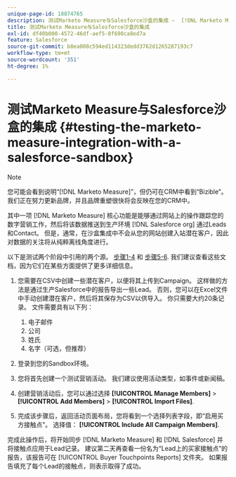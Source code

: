 ```yaml
---
unique-page-id: 18874765
description: 测试Marketo Measure与Salesforce沙盒的集成 —  [!DNL Marketo Measure]  — 产品文档
title: 测试Marketo Measure与Salesforce沙盒的集成
exl-id: df40b000-4572-46df-aef5-8f690ca8ed7a
feature: Salesforce
source-git-commit: b8ea008c594ed114323dedd3762d1265287193c7
workflow-type: tm+mt
source-wordcount: '351'
ht-degree: 1%

---
```


# 测试Marketo Measure与Salesforce沙盒的集成 {#testing-the-marketo-measure-integration-with-a-salesforce-sandbox}

>[!NOTE]
>
>您可能会看到说明“[!DNL Marketo Measure]”，但仍可在CRM中看到“Bizible”。 我们正在努力更新品牌，并且品牌重塑很快将会反映在您的CRM中。

其中一项 [!DNL Marketo Measure] 核心功能是能够通过网站上的操作跟踪您的数字营销工作，然后将该数据推送到生产环境 [!DNL Salesforce org] 通过Leads和Contact。 但是，通常，在沙盒集成中不会从您的网站创建入站潜在客户，因此对数据的关注将从纯粹离线角度进行。

以下是测试两个阶段中引用的两个源。 [步骤1-4](https://help.salesforce.com/apex/HTViewHelpDoc?id=lead_import_wizard.htm&amp;language=en_US) 和 [步骤5-6](/help/channel-tracking-and-setup/offline-channels/legacy-processes/syncing-offline-campaigns.md). 我们建议查看这些文档，因为它们在某些方面提供了更多详细信息。

1. 您需要在CSV中创建一些潜在客户，以便将其上传到Campaign。 这样做的方法是通过生产Salesforce中的报告导出一些Lead。 否则，您可以在Excel文件中手动创建潜在客户，然后将其保存为CSV以供导入。 你只需要大约20条记录。 文件需要具有以下列：

   1. 电子邮件
   1. 公司
   1. 姓氏
   1. 名字（可选，但推荐）

1. 登录到您的Sandbox环境。
1. 您将首先创建一个测试营销活动。 我们建议使用活动类型，如事件或新闻稿。
1. 创建营销活动后，您可以通过选择 **[!UICONTROL Manage Members]** > **[!UICONTROL Add Members]** > **[!UICONTROL Import Files]**.
1. 完成该步骤后，返回活动页面布局，您将看到一个选择列表字段，即“启用买方接触点”。 选择值： **[!UICONTROL Include All Campaign Members]**.

完成此操作后，将开始同步 [!DNL Marketo Measure] 和 [!DNL Salesforce] 并将接触点应用于Lead记录。 建议第二天再查看一份名为“Lead上的买家接触点”的报告，该报告可在 [!UICONTROL Buyer Touchpoints Reports] 文件夹。 如果报告填充了每个Lead的接触点，则表示取得了成功。
